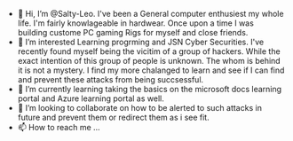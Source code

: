 - 👋 Hi, I’m @Salty-Leo. I've been a General computer enthusiest my whole life. I'm fairly knowlageable in hardwear. Once upon a time I was building custome PC gaming Rigs for myself and close friends. 
- 👀 I’m interested Learning progrming and JSN Cyber Securities. I've recently found myself being the vicitim of a group of hackers. While the exact intention of this group of people is unknown. The whom is behind it is not a mystery. I find my more chalanged to learn and see if I can find and prevent these attacks from being succsessful. 
- 🌱 I’m currently learning taking the basics on the microsoft docs learning portal and Azure learning portal as well.
- 💞️ I’m looking to collaborate on how to be alerted to such attacks in future and prevent them or redirect them as i see fit.
- 📫 How to reach me ...

<!---
Salty-Leo/Salty-Leo is a ✨ special ✨ repository because its `README.md` (this file) appears on your GitHub profile.
You can click the Preview link to take a look at your changes.
--->
